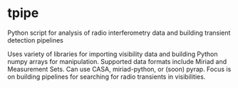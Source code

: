 tpipe
=====

Python script for analysis of radio interferometry data and building transient detection pipelines

Uses variety of libraries for importing visibility data and building Python numpy arrays for manipulation. 
Supported data formats include Miriad and Measurement Sets. Can use CASA, miriad-python, or (soon) pyrap.
Focus is on building pipelines for searching for radio transients in visibilities.